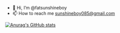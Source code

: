- 👋 Hi, I’m @fatsunshineboy
- 📫 How to reach me sunshineboy085@gmail.com

[![Anurag's GitHub stats](https://github-readme-stats.vercel.app/api?username=fatsunshineboy)](https://fatsunshineboy.github.io/)

<!---
fatsunshineboy/fatsunshineboy is a ✨ special ✨ repository because its `README.md` (this file) appears on your GitHub profile.
You can click the Preview link to take a look at your changes.
--->
